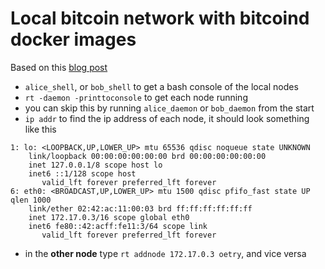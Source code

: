 # Local bitcoin network with bitcoind docker images 
Based on this [blog post](http://geraldkaszuba.com/creating-your-own-experimental-bitcoin-network/)

* `alice_shell`, or `bob_shell` to get a bash console of the local nodes
* `rt -daemon -printtoconsole` to get each node running
* you can skip this by running `alice_daemon` or `bob_daemon` from the start
* `ip addr` to find the ip address of each node, it should look something like this
```
1: lo: <LOOPBACK,UP,LOWER_UP> mtu 65536 qdisc noqueue state UNKNOWN 
    link/loopback 00:00:00:00:00:00 brd 00:00:00:00:00:00
    inet 127.0.0.1/8 scope host lo
    inet6 ::1/128 scope host 
       valid_lft forever preferred_lft forever
6: eth0: <BROADCAST,UP,LOWER_UP> mtu 1500 qdisc pfifo_fast state UP qlen 1000
    link/ether 02:42:ac:11:00:03 brd ff:ff:ff:ff:ff:ff
    inet 172.17.0.3/16 scope global eth0
    inet6 fe80::42:acff:fe11:3/64 scope link 
       valid_lft forever preferred_lft forever
```

* in the **other node** type `rt addnode 172.17.0.3 oetry`, and vice versa

